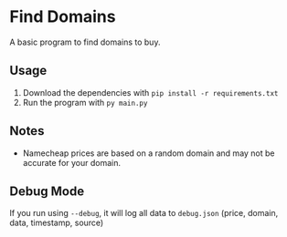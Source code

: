 # Find Domains

A basic program to find domains to buy.

## Usage

1. Download the dependencies with `pip install -r requirements.txt`
2. Run the program with `py main.py`

## Notes

- Namecheap prices are based on a random domain and may not be accurate for your domain.

## Debug Mode

If you run using `--debug`, it will log all data to `debug.json` (price, domain, data, timestamp, source)
